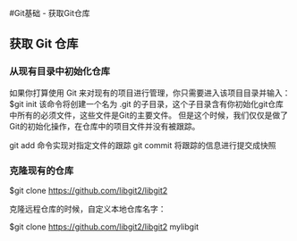 #Git基础 - 获取Git仓库

## 获取 Git 仓库

### 从现有目录中初始化仓库
如果你打算使用 Git 来对现有的项目进行管理，你只需要进入该项目目录并输入：
$git init
该命令将创建一个名为 .git 的子目录，这个子目录含有你初始化git仓库中所有的必须文件，这些文件是Git的主要文件。
但是这个时候，我们仅仅是做了Git的初始化操作，在仓库中的项目文件并没有被跟踪。

git add 命令实现对指定文件的跟踪
git commit 将跟踪的信息进行提交成快照


### 克隆现有的仓库
$git clone https://github.com/libgit2/libgit2

克隆远程仓库的时候，自定义本地仓库名字：

$git clone https://github.com/libgit2/libgit2 mylibgit




